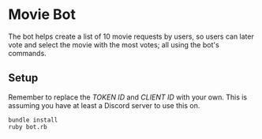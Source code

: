 # Movie Bot

The bot helps create a list of 10 movie requests by users, so users can later vote and select the movie with the most votes; all using 
the bot's commands.

## Setup
Remember to replace the *TOKEN ID* and *CLIENT ID* with your own. This is assuming you have at least a Discord server to use this on. 
```
bundle install
ruby bot.rb

```



